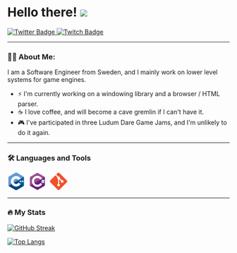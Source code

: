 <div id="header">
	<h1>
		Hello there! 
		<img src="https://media.giphy.com/media/hvRJCLFzcasrR4ia7z/giphy.gif" width="30px"/>
	</h1>
	<div id="badges">
    	<a href="https://twitter.com/peter1745_" target="_blank">
    		<img src="https://img.shields.io/badge/Twitter-blue?style=for-the-badge&logo=twitter&logoColor=white" alt="Twitter Badge"/>
    	</a>
		<a href="https://twitch.com/peter1745" target="_blank">
    		<img src="https://img.shields.io/badge/Twitch-blue?style=for-the-badge&logo=twitch&logoColor=white" alt="Twitch Badge"/>
    	</a>
	</div>
</div>

---

### 👨‍💻 About Me:
I am a Software Engineer from Sweden, and I mainly work on lower level systems for game engines.

- ⚡ I'm currently working on a windowing library and a browser / HTML parser.
- ☕ I love coffee, and will become a cave gremlin if I can't have it.
- 🎮 I've participated in three Ludum Dare Game Jams, and I'm unlikely to do it again.

--- 

### 🛠️ Languages and Tools
<div>
	<img src="https://github.com/devicons/devicon/blob/master/icons/cplusplus/cplusplus-original.svg" title="C++" alt="C++" width="40" height="40"/>&nbsp;
	<img src="https://github.com/devicons/devicon/blob/master/icons/csharp/csharp-original.svg" title="C-Sharp" alt="C-Sharp" width="40" height="40"/>&nbsp;
	<img src="https://github.com/devicons/devicon/blob/master/icons/git/git-original.svg" title="Git" alt="Git" width="40" height="40"/>
</div>

---

### 🔥 My Stats
[![GitHub Streak](http://github-readme-streak-stats.herokuapp.com?user=peter1745&theme=dark&hide_border=true&date_format=M%20j%5B%2C%20Y%5D)](https://git.io/streak-stats)

[![Top Langs](https://github-readme-stats.vercel.app/api/top-langs/?username=peter1745&show_icons=true&theme=dark)](https://github.com/anuraghazra/github-readme-stats)
